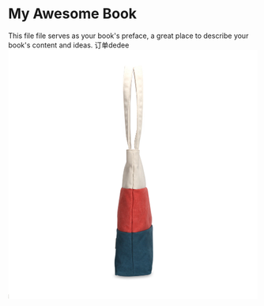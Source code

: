 # My Awesome Book

This file file serves as your book's preface, a great place to describe your book's content and ideas. 订单dedee![](/assets/9.jpg)

